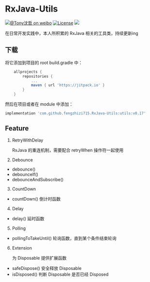 # RxJava-Utils
[![@Tony沈哲 on weibo](https://img.shields.io/badge/weibo-%40Tony%E6%B2%88%E5%93%B2-blue.svg)](http://www.weibo.com/fengzhizi715)
[![License](https://img.shields.io/badge/license-Apache%202-lightgrey.svg)](https://www.apache.org/licenses/LICENSE-2.0.html)
[![](https://jitpack.io/v/fengzhizi715/RxJava-Utils.svg)](https://jitpack.io/#fengzhizi715/RxJava-Utils)

在日常开发实践中，本人所积累的 RxJava 相关的工具类，持续更新ing

## 下载

将它添加到项目的 root build.gradle 中：

```groovy
	allprojects {
		repositories {
			...
			maven { url 'https://jitpack.io' }
		}
	}
```

然后在项目或者在 module 中添加：

```groovy
implementation 'com.github.fengzhizi715.RxJava-Utils:utils:v0.17'
```

## Feature

1. RetryWithDelay

   RxJava 的重连机制，需要配合 retryWhen 操作符一起使用


2. Debounce
* debounce()
* debounceIf()
* debounceAndSubscribe()

3. CountDown
* countDown() 倒计时函数

4. Delay
* delay() 延时函数

5. Polling
* pollingToTakeUntil() 轮询函数，直到某个条件结束轮询

6. Extension 
   
   为 Disposable 提供扩展函数
* safeDispose() 安全释放 Disposable
* isDisposed() 判断 Disposable 是否已经 Disposed